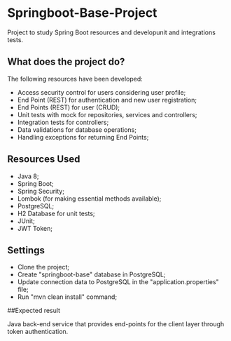 # Springboot-Base-Project

Project to study Spring Boot resources and developunit and integrations tests.

## What does the project do?

The following resources have been developed:

* Access security control for users considering user profile;
* End Point (REST) for authentication and new user registration;
* End Points (REST) for user (CRUD);
* Unit tests with mock for repositories, services and controllers;
* Integration tests for controllers;
* Data validations for database operations;
* Handling exceptions for returning End Points;

## Resources Used

* Java 8;
* Spring Boot;
* Spring Security;
* Lombok (for making essential methods available);
* PostgreSQL;
* H2 Database for unit tests;
* JUnit;
* JWT Token;

## Settings

* Clone the project;
* Create "springboot-base" database in PostgreSQL;
* Update connection data to PostgreSQL in the "application.properties" file;
* Run "mvn clean install" command;

##Expected result

Java back-end service that provides end-points for the client layer through token authentication.